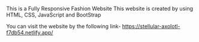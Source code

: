 This is a Fully Responsive Fashion Website
This website is created by using HTML, CSS, JavaScript and BootStrap

You can visit the website by the following link-
https://stellular-axolotl-f7db54.netlify.app/
